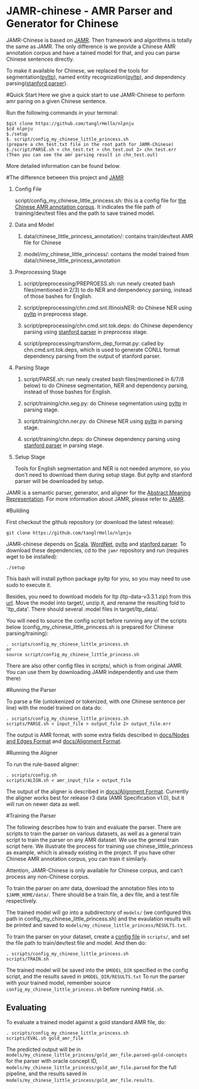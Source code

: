 JAMR-chinese - AMR Parser and Generator for Chinese
=================

JAMR-Chinese is based on [JAMR](https://github.com/jflanigan/jamr). Then framework and algorithms is totally the same as JAMR. The only difference is we provide a Chinese AMR annotation corpus and have a tained model for that, and you can parse Chinese sentences directly.

To make it available for Chinese, we replaced the tools for segmentation([pyltp](https://github.com/HIT-SCIR/pyltp/)), named entity recognization([pyltp](https://github.com/HIT-SCIR/pyltp/)), and dependency parsing([stanford parser](http://nlp.stanford.edu/software/lex-parser.shtml)). 

#Quick Start
Here we give a quick start to use JAMR-Chinese to perform  amr paring on a given Chinese sentence.

Run the following commands in your terminal:

	$git clone https://github.com/tanglrHello/nlpnju
	$cd nlpnju
	$./setup
	$. script/config_my_chinese_little_princess.sh
	(prepare a chn_test.txt file in the root path for JAMR-Chinese)
	$./script/PARSE.sh < chn_test.txt > chn_test.out 2> chn_test.err
	(Then you can see the amr parsing result in chn_test.out)

More detailed information can be found below.



#The difference between this project and [JAMR](https://github.com/jflanigan/jamr) 
1. Config File

	script/config_my_chinese_little_princess.sh: this is a config file for [the Chinese AMR annotation corpus](http://www.cs.brandeis.edu/~clp/camr/camr.html). It indicates the file path of training/dev/test files and the path to save trained model.
	
2. Data and Model

	1) data/chinese_little_princess_annotation/: contains train/dev/test AMR file for Chinese

	2) model/my_chinese_little_princess/: contains the model trained from data/chinese_little_princess_annotation
	

3. Preprocessing Stage

	1) script/preprocessing/PREPROESS.sh: run newly created bash files(mentioned in 2/3) to do NER and denpendency parsing, instead of those bashes for English.
	
	2) script/preprocessing/chn.cmd.snt.IllinoisNER: do Chinese NER using [pyltp](https://github.com/HIT-SCIR/pyltp/) in preprocess stage.
	
	3) script/preprocessing/chn.cmd.snt.tok.deps: do Chinese dependency parsing using [stanford parser](http://nlp.stanford.edu/software/lex-parser.shtml) in preprocess stage.
	
	4) script/preprocessing/transform_dep_format.py: called by chn.cmd.snt.tok.deps, which is used to generate CONLL format dependency parsing from the output of stanford parser.

3. Parsing Stage

	1) script/PARSE.sh: run newly created bash files(mentioned in 6/7/8 below) to do Chinese segmentation, NER and dependency parsing, instead of those bashes for English.
	
	2) script/training/chn.seg.py: do Chinese segmentation using [pyltp](https://github.com/HIT-SCIR/pyltp/) in parsing stage.

	3) script/training/chn.ner.py: do Chinese NER using [pyltp](https://github.com/HIT-SCIR/pyltp/) in parsing stage.
	
	4) script/training/chn.deps: do Chinese dependency parsing using [stanford parser](http://nlp.stanford.edu/software/lex-parser.shtml) in parsing stage.

5. Setup Stage

	Tools for English segmentation and NER is not needed anymore, so you don't need to download them during setup stage. But pyltp and stanford parser will be downloaded by setup.

JAMR is a semantic parser, generator, and aligner for the [Abstract Meaning Representation](http://amr.isi.edu/).
For more information about JAMR, please refer to [JAMR](https://github.com/jflanigan/jamr).


#Building

First checkout the github repository (or download the latest release):

    git clone https://github.com/tanglrHello/nlpnju

JAMR-chinese depends on [Scala](http://www.scala-lang.org),  [WordNet](http://wordnetcode.princeton.edu/3.0/WordNet-3.0.tar.gz), [pyltp](https://github.com/HIT-SCIR/pyltp/) and [stanford parser](http://nlp.stanford.edu/software/lex-parser.shtml). To download these dependencies, cd to the `jamr` repository and run (requires wget to be installed):

    ./setup

This bash will install python package pyltp for you, so you may need to use sudo to execute it.

Besides, you need to download models for ltp (ltp-data-v3.3.1.zip) from this [url](https://pan.baidu.com/share/link?shareid=1988562907&uk=2738088569#list/path=%2Fltp-models%2F3.3.1). Move the model into target/, unzip it, and rename the resulting fold to 'ltp_data'. There should  several .model files in target/ltp_data/.


You will need to source the config script before running any of the scripts below (config_my_chinese_little_princess.sh is prepared for Chinese parsing/training):

    . scripts/config_my_chinese_little_princess.sh
    or
    source script/config_my_chinese_little_princess.sh

There are also other config files in scripts/, which is from original JAMR. You can use them by downloading JAMR independently and use them there)


#Running the Parser

To parse a file (untokenized or tokenized, with one Chinese sentence per line) with the model trained on data do:

    . scripts/config_my_chinese_little_princess.sh
    scripts/PARSE.sh < input_file > output_file 2> output_file.err

The output is AMR format, with some extra fields described in [docs/Nodes and Edges
Format](docs/Nodes_and_Edges_Format.md) and [docs/Alignment Format](docs/Alignment_Format.md). 

#Running the Aligner

To run the rule-based aligner:

    . scripts/config.sh
    scripts/ALIGN.sh < amr_input_file > output_file

The output of the aligner is described in [docs/Alignment Format](docs/Alignment_Format.md).  Currently the aligner
works best for release r3 data (AMR Specification v1.0), but it will run on newer data as well.


#Training the Parser

The following describes how to train and evaluate the parser.  There are scripts to train the parser on various
datasets, as well as a general train script to train the parser on any AMR dataset. We use the general train script here. We illustrate the process for training use chinese_littile_princess as example, which is already existing in the project. If you have other Chinese AMR annotation corpus, you can train it similarly.

Attention, JAMR-Chinese is only available for Chinese corpus, and can't process any non-Chinese corpus.

To train the parser on amr data, download the annotation files
into to `$JAMR_HOME/data/`. There should be a train file, a dev file, and a test file respectively.

The trained model will go into a subdirectory of `models/` (we configured this path in config_my_chinese_little_princess.sh) and the evaulation results will be printed and saved to
`models/my_chinese_little_princess/RESULTS.txt`. 

To train the parser on your dataset, create a [config file](docs/Config_File.md) in `scripts/`, and set the file path to train/dev/test file and model. And
then do:

    . scripts/config_my_chinese_little_princess.sh
    scripts/TRAIN.sh

The trained model will be saved into the `$MODEL_DIR` specified in the config script, and the results saved in
`$MODEL_DIR/RESULTS.txt` To run the parser with your trained model, remember source `config_my_chinese_little_princess.sh` before running
`PARSE.sh`.

## Evaluating

To evaluate a trained model against a gold standard AMR file, do:

    . scripts/config_my_chinese_little_princess.sh
    scripts/EVAL.sh gold_amr_file

The predicted output will be in `models/my_chinese_little_princess/gold_amr_file.parsed-gold-concepts` for the parser with oracle
concept ID, `models/my_chinese_little_princess/gold_amr_file.parsed` for the full pipeline, and the results saved in
`models/my_chinese_little_princess/gold_amr_file.results`.

